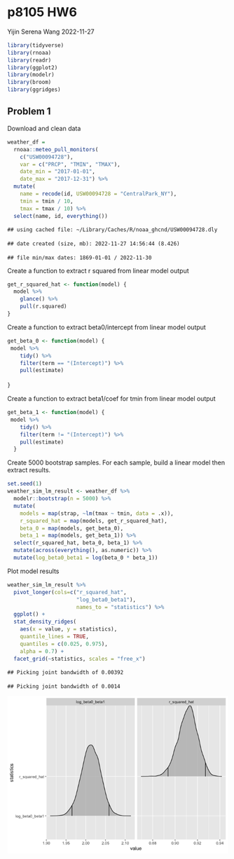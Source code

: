 p8105 HW6
================
Yijin Serena Wang
2022-11-27

``` r
library(tidyverse)
library(rnoaa)
library(readr)
library(ggplot2)
library(modelr)
library(broom)
library(ggridges)
```

## Problem 1

Download and clean data

``` r
weather_df = 
  rnoaa::meteo_pull_monitors(
    c("USW00094728"),
    var = c("PRCP", "TMIN", "TMAX"), 
    date_min = "2017-01-01",
    date_max = "2017-12-31") %>%
  mutate(
    name = recode(id, USW00094728 = "CentralPark_NY"),
    tmin = tmin / 10,
    tmax = tmax / 10) %>%
  select(name, id, everything())
```

    ## using cached file: ~/Library/Caches/R/noaa_ghcnd/USW00094728.dly

    ## date created (size, mb): 2022-11-27 14:56:44 (8.426)

    ## file min/max dates: 1869-01-01 / 2022-11-30

Create a function to extract r squared from linear model output

``` r
get_r_squared_hat <- function(model) {
  model %>% 
    glance() %>%
    pull(r.squared)
}
```

Create a function to extract beta0/intercept from linear model output

``` r
get_beta_0 <- function(model) {
 model %>%
    tidy() %>%
    filter(term == "(Intercept)") %>%
    pull(estimate)
    
}
```

Create a function to extract beta1/coef for tmin from linear model
output

``` r
get_beta_1 <- function(model) {
 model %>%
    tidy() %>%
    filter(term != "(Intercept)") %>%
    pull(estimate)
  }
```

Create 5000 bootstrap samples. For each sample, build a linear model
then extract results.

``` r
set.seed(1)
weather_sim_lm_result <- weather_df %>% 
  modelr::bootstrap(n = 5000) %>% 
  mutate(
    models = map(strap, ~lm(tmax ~ tmin, data = .x)),
    r_squared_hat = map(models, get_r_squared_hat),
    beta_0 = map(models, get_beta_0),
    beta_1 = map(models, get_beta_1)) %>%
  select(r_squared_hat, beta_0, beta_1) %>%
  mutate(across(everything(), as.numeric)) %>%
  mutate(log_beta0_beta1 = log(beta_0 * beta_1))
```

Plot model results

``` r
weather_sim_lm_result %>%
  pivot_longer(cols=c("r_squared_hat",
                      "log_beta0_beta1"), 
                      names_to = "statistics") %>%
  ggplot() +
  stat_density_ridges(
    aes(x = value, y = statistics),
    quantile_lines = TRUE, 
    quantiles = c(0.025, 0.975), 
    alpha = 0.7) +
  facet_grid(~statistics, scales = "free_x")
```

    ## Picking joint bandwidth of 0.00392

    ## Picking joint bandwidth of 0.0014

![](p8105_hw6_yw4005_files/figure-gfm/unnamed-chunk-7-1.png)<!-- -->

